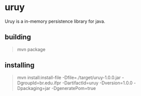 # uruy
Uruy is a in-memory persistence library for java.

## building
>mvn package

## installing
>mvn install:install-file -Dfile=./target/uruy-1.0.0.jar -DgroupId=br.edu.ifpr -DartifactId=uruy -Dversion=1.0.0 -Dpackaging=jar -DgeneratePom=true
